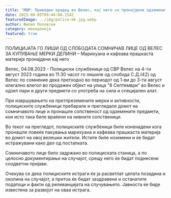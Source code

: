 ```yaml
---
title: 'МВР: Приведен крадец во Велес, кај него се пронајдени одземените предмети и дрога - 05 АВГУСТ 2023'
date: 2023-08-05T09:44:04.154Z
featuredImage: ../img/police-mk.jpg.webp
author: Филип Поповски
category: македонија
featured: true
---
```

ПОЛИЦИЈАТА ГО ЛИШИ ОД СЛОБОДАТА СОМНИЧАВ ЛИЦЕ ОД ВЕЛЕС ЗА КУПУВАЊЕ МЕРКИ ДЕЛИНИ – Марихуана и кафеава прашкаста материја пронајдени кај него

Велес, 04.08.2023 - Полициски службеници од СВР Велес на 4-ти август 2023 година во 11.30 часот го лишиле од слобода С.Д.(42) од Велес по сомнение дека претходно во периодот од 1-ви до 3-ти август илегално влегол во продажен објект на улица "8 Септември" во Велес и одзел пари и други предмети со употреба на сила и специјален алат.

При извршувањето на претпреземените мерки и активности, полициските службеници пребарале и прегледале домот на сомничавото лице и пронашле сопственост од одземените предмети, кои исто така биле враќени на нивните сопственици.

Во текот на прегледот, полициските службеници биле изненадени кога пронашле повеќе пакувања марихуана и кафеава прашкаста материја во домот на овој велешки жители. Истите биле изземени и ќе бидат истражувани како дел од постапката.

Сомничавото лице било задржано во полициската станица, а по целосно документирање на случајот, срещу него ќе бидат поднесени соодветни пријави.

Очекува се дека полициските истраги ќе ја расветлат целата позадина и околина на случајот, а притоа ќе бидат заздравени и останатите податоци и факти од релеванцијата на случувањето. Јавноста ќе биде известена за развојот на оваа истрага.
